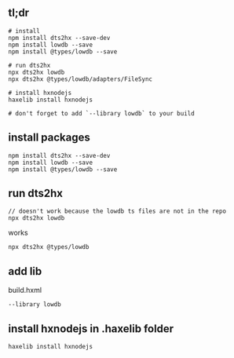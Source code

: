 ## tl;dr

```
# install
npm install dts2hx --save-dev
npm install lowdb --save
npm install @types/lowdb --save

# run dts2hx
npx dts2hx lowdb
npx dts2hx @types/lowdb/adapters/FileSync

# install hxnodejs
haxelib install hxnodejs

# don't forget to add `--library lowdb` to your build
```

## install packages

```
npm install dts2hx --save-dev
npm install lowdb --save
npm install @types/lowdb --save
```

## run dts2hx

```
// doesn't work because the lowdb ts files are not in the repo
npx dts2hx lowdb
```

works

```
npx dts2hx @types/lowdb
```

## add lib

build.hxml

```
--library lowdb
```

## install hxnodejs in .haxelib folder

```
haxelib install hxnodejs
```
